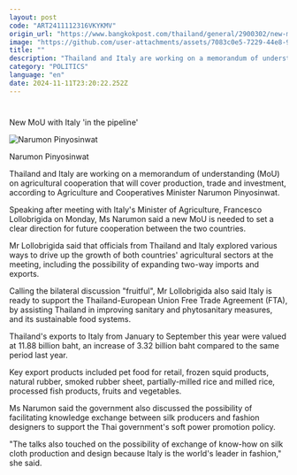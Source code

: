 ```yaml
---
layout: post
code: "ART2411112316VKYKMV"
origin_url: "https://www.bangkokpost.com/thailand/general/2900302/new-mou-with-italy-in-the-pipeline"
image: "https://github.com/user-attachments/assets/7083c0e5-7229-44e8-9a28-e438ac384ccb"
title: ""
description: "Thailand and Italy are working on a memorandum of understanding (MoU) on agricultural cooperation that will cover production, trade and investment, according to Agriculture and Cooperatives Minister Narumon Pinyosinwat."
category: "POLITICS"
language: "en"
date: 2024-11-11T23:20:22.252Z
---
```


# 

New MoU with Italy 'in the pipeline'

![Narumon Pinyosinwat](https://github.com/user-attachments/assets/6b0965ee-c6a9-4901-a4bb-e846871ab9c3)

Narumon Pinyosinwat

Thailand and Italy are working on a memorandum of understanding (MoU) on agricultural cooperation that will cover production, trade and investment, according to Agriculture and Cooperatives Minister Narumon Pinyosinwat.

Speaking after meeting with Italy's Minister of Agriculture, Francesco Lollobrigida on Monday, Ms Narumon said a new MoU is needed to set a clear direction for future cooperation between the two countries.

Mr Lollobrigida said that officials from Thailand and Italy explored various ways to drive up the growth of both countries' agricultural sectors at the meeting, including the possibility of expanding two-way imports and exports.

Calling the bilateral discussion "fruitful", Mr Lollobrigida also said Italy is ready to support the Thailand-European Union Free Trade Agreement (FTA), by assisting Thailand in improving sanitary and phytosanitary measures, and its sustainable food systems.

Thailand's exports to Italy from January to September this year were valued at 11.88 billion baht, an increase of 3.32 billion baht compared to the same period last year.

Key export products included pet food for retail, frozen squid products, natural rubber, smoked rubber sheet, partially-milled rice and milled rice, processed fish products, fruits and vegetables.

Ms Narumon said the government also discussed the possibility of facilitating knowledge exchange between silk producers and fashion designers to support the Thai government's soft power promotion policy.

"The talks also touched on the possibility of exchange of know-how on silk cloth production and design because Italy is the world's leader in fashion," she said.